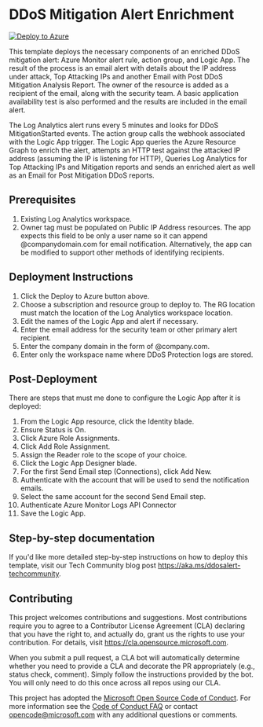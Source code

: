 # DDoS Mitigation Alert Enrichment

[![Deploy to Azure](https://aka.ms/deploytoazurebutton)](https://portal.azure.com/#create/Microsoft.Template/uri/https%3A%2F%2Fraw.githubusercontent.com%2FAzure%2FAzure-Network-Security%2Fmaster%2FAzure%2520DDoS%2520Protection%2FAutomation%2520-%2520DDoS%2520Mitigation%2520Alert%2520Enrichment%2FEnrich-DDoSAlert.json)

This template deploys the necessary components of an enriched DDoS mitigation alert: Azure Monitor alert rule, action group, and Logic App. The result of the process is an email alert with details about the IP address under attack, Top Attacking IPs and another Email with Post DDoS Mitigation Analysis Report. The owner of the resource is added as a recipient of the email, along with the security team. A basic application availability test is also performed and the results are included in the email alert.

The Log Analytics alert runs every 5 minutes and looks for DDoS MitigationStarted events.
The action group calls the webhook associated with the Logic App trigger.
The Logic App queries the Azure Resource Graph to enrich the alert, attempts an HTTP test against the attacked IP address (assuming the IP is listening for HTTP), Queries Log Analytics for Top Attacking IPs and Mitigation reports and sends an enriched alert as well as an Email for Post Mitigation DDoS reports. 

## Prerequisites

1. Existing Log Analytics workspace.
2. Owner tag must be populated on Public IP Address resources. The app expects this field to be only a user name so it can append @companydomain.com for email notification. Alternatively, the app can be modified to support other methods of identifying recipients.

## Deployment Instructions

1. Click the Deploy to Azure button above.
2. Choose a subscription and resource group to deploy to. The RG location must match the location of the Log Analytics workspace location.
3. Edit the names of the Logic App and alert if necessary.
4. Enter the email address for the security team or other primary alert recipient.
5. Enter the company domain in the form of @company.com.
6. Enter only the workspace name where DDoS Protection logs are stored.

## Post-Deployment

There are steps that must me done to configure the Logic App after it is deployed:

1. From the Logic App resource, click the Identity blade.
2. Ensure Status is On.
3. Click Azure Role Assignments.
4. Click Add Role Assignment.
5. Assign the Reader role to the scope of your choice.
6. Click the Logic App Designer blade.
7. For the first Send Email step (Connections), click Add New.
8. Authenticate with the account that will be used to send the notification emails.
9. Select the same account for the second Send Email step.
10. Authenticate Azure Monitor Logs API Connector
11. Save the Logic App.

## Step-by-step documentation
If you'd like more detailed step-by-step instructions on how to deploy this template, visit our Tech Community blog post https://aka.ms/ddosalert-techcommunity.

## Contributing

This project welcomes contributions and suggestions.  Most contributions require you to agree to a
Contributor License Agreement (CLA) declaring that you have the right to, and actually do, grant us
the rights to use your contribution. For details, visit <https://cla.opensource.microsoft.com>.

When you submit a pull request, a CLA bot will automatically determine whether you need to provide
a CLA and decorate the PR appropriately (e.g., status check, comment). Simply follow the instructions
provided by the bot. You will only need to do this once across all repos using our CLA.

This project has adopted the [Microsoft Open Source Code of Conduct](https://opensource.microsoft.com/codeofconduct/).
For more information see the [Code of Conduct FAQ](https://opensource.microsoft.com/codeofconduct/faq/) or
contact [opencode@microsoft.com](mailto:opencode@microsoft.com) with any additional questions or comments.
